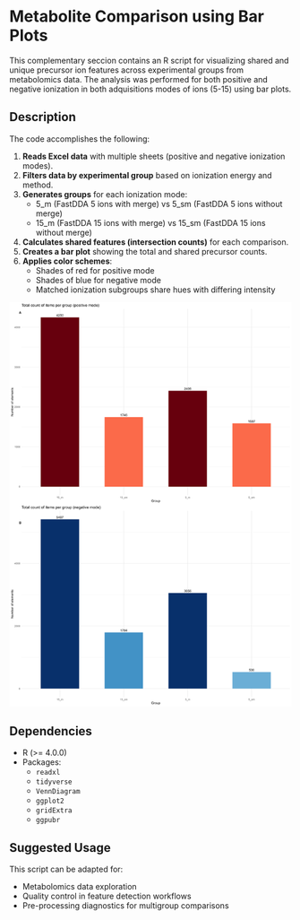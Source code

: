 # Metabolite Comparison using Bar Plots

This complementary seccion contains an R script for visualizing shared and unique precursor ion features across experimental groups from metabolomics data. The analysis was performed for both positive and negative ionization in both adquisitions modes of ions (5-15) using bar plots.

## Description

The code accomplishes the following:

1. **Reads Excel data** with multiple sheets (positive and negative ionization modes).
2. **Filters data by experimental group** based on ionization energy and method.
3. **Generates groups** for each ionization mode:
   - 5_m (FastDDA 5 ions with merge) vs 5_sm (FastDDA 5 ions without merge)
   - 15_m (FastDDA 15 ions with merge) vs 15_sm (FastDDA 15 ions without merge)
4. **Calculates shared features (intersection counts)** for each comparison.
5. **Creates a bar plot** showing the total and shared precursor counts.
6. **Applies color schemes**:
   - Shades of red for positive mode
   - Shades of blue for negative mode
   - Matched ionization subgroups share hues with differing intensity

![Final Composite Figure](Result/venn_results/Figuras/PNG/figure_union_2.png)

## Dependencies
- R (>= 4.0.0)
- Packages:
  - `readxl`
  - `tidyverse`
  - `VennDiagram`
  - `ggplot2`
  - `gridExtra`
  - `ggpubr`
  
## Suggested Usage
This script can be adapted for:
- Metabolomics data exploration
- Quality control in feature detection workflows
- Pre-processing diagnostics for multigroup comparisons
